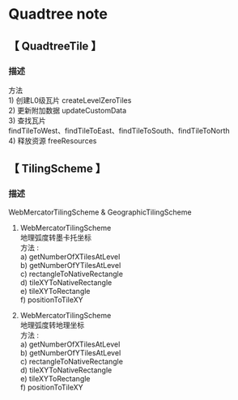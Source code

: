 # Quadtree note
## 【 QuadtreeTile 】
### 描述
<p>
方法</br>
1) 创建L0级瓦片 createLevelZeroTiles </br>
2) 更新附加数据 updateCustomData </br>
3) 查找瓦片 </br>
findTileToWest、findTileToEast、findTileToSouth、findTileToNorth </br>
4) 释放资源 freeResources </br>
</p>


## 【 TilingScheme 】
### 描述
WebMercatorTilingScheme & GeographicTilingScheme </br>
1) WebMercatorTilingScheme </br>
地理弧度转墨卡托坐标</br>
方法 : </br>
a) getNumberOfXTilesAtLevel </br>
b) getNumberOfYTilesAtLevel </br>
c) rectangleToNativeRectangle </br>
d) tileXYToNativeRectangle </br>
e) tileXYToRectangle </br>
f) positionToTileXY </br>

2) WebMercatorTilingScheme </br>
地理弧度转地理坐标</br>
方法 : </br>
a) getNumberOfXTilesAtLevel </br>
b) getNumberOfYTilesAtLevel </br>
c) rectangleToNativeRectangle </br>
d) tileXYToNativeRectangle </br>
e) tileXYToRectangle </br>
f) positionToTileXY </br>
